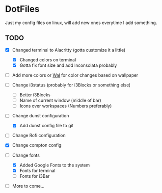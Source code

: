 # DotFiles

Just my config files on linux, will add new ones everytime I add something.

## TODO

- [X] Changed terminal to Alacritty (gotta customize it a little)
  - [X] Changed colors on terminal
  - [X] Gotta fix font size and add Inconsolata probably
- [ ] Add more colors or [Wal](https://github.com/dylanaraps/wal) for color changes based on wallpaper
- [ ] Change i3status (probably for i3Blocks or something else)
  - [ ] Better i3Blocks
  - [ ] Name of current window (middle of bar)
  - [ ] Icons over workspaces (Numbers preferably)
- [ ] Change dunst configuration
  - [X] Add dunst config file to git
- [ ] Change Rofi configuration
- [X] Change compton config
- [ ] Change fonts
  - [X] Added Google Fonts to the system
  - [X] Fonts for terminal
  - [ ] Fonts for i3Bar
- [ ] More to come...


